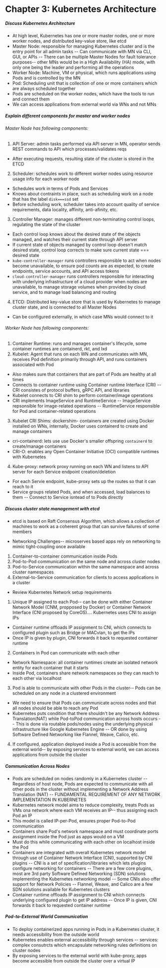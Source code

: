 # Chapter 3: Kubernetes Architecture

##### Discuss Kubernetes Architecture
- At high level, Kubernetes has one or more master nodes, one or more worker nodes, and distributed key-value store, like etcd
- Master Node: responsible for managing Kubernetes cluster and is the entry point for all admin tasks
-- Can communicate with MN via CLI, GUI, or APIs
-- There can be multiple Master Nodes for fault tolerance purposes-- other MNs would be in a High Availability (HA) mode, with only one being the leader and performing all the operations
- Worker Node: Machine, VM or physical, which runs applications using Pods and is controlled by the MN
- Pod: Scheduling unit that is collection of one or more containers which are always scheduled together
- Pods are scheduled on the worker nodes, which have the tools to run and connect them
- We can access applications from external world via WNs and not MNs



##### Explain different components for master and worker nodes
###### Master Node has following components:
1. API Server: admin tasks performed via API server in MN, operator sends REST commands to API which processes/validates reqs
- After executing requests, resulting state of the cluster is stored in the ETCD
2. Scheduler: schedules work to different worker nodes using resource usage info for each worker node
- Schedules work in terms of Pods and Services
- Knows about contraints in place, such as scheduling work on a node that has the label `disk===ssd` set
- Before scheduling work, scheduler takes into account quality of service requirements, data locality, affinity, anti-afinity, etc.
3. Controller Manager: manages different non-terminating control loops, regulating the state of the cluster
- Each control loop knows about the desired state of the objects managed, and watches their current state through API server
- If current state of objects managed by control loop doesn't match desired state, control loop corrects to make sure current state === desired state
- `kube-controller-manager` runs controllers responsible to act when nodes become unavailable, to ensure pod counts are as expected, to create endpoints, service accounts, and API access tokens
- `cloud-controller-manager` runs controllers responsible for interacting with underlying infrastructure of a cloud provider when nodes are unavailable, to manage storage volumes when provided by cloud service, and to manage load balancing and routing
4. ETCD: Distributed key-value store that is used by Kubernetes to manage cluster state, and is connected to all Master Nodes
- Can be configured externally, in which case MNs would connect to it

###### Worker Node has following components:
1. Container Runtime: runs and manages container's lifecycle, some container runtimes are containerd, rkt, and lxd
2. Kubelet: Agent that runs on each WN and communicates with MN, receives Pod definition primarily through API, and runs containers associated with Pod
- Also makes sure that containers that are part of Pods are healthy at all times
- Connects to container runtime using Container runtime Interface (CRI)
-- CRI consistes of protocol buffers, gRPC API, and libraries
- Kubelet connects to CRI shim to perform container/image operations
- CRI implements ImageService and RuntimeService
-- ImageService repsonsible for image-related operations
-- RuntimeService responsible for Pod and container-related operations

3. Kubelet CRI Shims: dockershim- containers are created using Docker installed on WNs, internally, Docker uses containerd to create and manage containers
- cri-containerd: lets use use Docker's smaller offspring `containerd` to create/manage containers
- CRI-O: enables any Open Container Initiative (OCI) compatible runtimes with Kubernetes

4. Kube-proxy: network proxy running on each WN and listens to API server for each Service endpoint creation/deletion
- For each Servie endpoint, kube-proxy sets up the routes so that it can reach to it
- Service groups related Pods, and when accessed, load balances to them
-- Connect to Service isntead of to Pods directly


##### Discuss cluster state management with etcd
- etcd is based on Raft Consensus Algorithm, which allows a collection of machines to work as a coherent group that can survive failures of some members

- Networking Challenges-- microserves based apps rely on networking to mimic tight-coupling once available
1. Container-to-container communication inside Pods
2. Pod-to-Pod communication on the same node and across cluster nodes
3. Pod-to-Service communication within the same namespace and across cluster namespaces
4. External-to-Service communication for clients to access applications in a cluster

- Review Kubernetes Network setup requirements
1. Unique IP assigned to each Pod-- can be done with either Container Network Model (CNM, propposed by Docker) or Container Network Interface (CNI proposed by CoreOS).... Kubernetes uses CNI to assign IPs
- Container runtime offloads IP assignment to CNI, which connects to configured plugin such as Bridge or MACvlan, to get the IPs
- Once IP is given by plugin, CNI forwards it back to requested container runtime
2. Containers in Pod can communicate with each other
- Network Namespace: all container runtimes create an isolated network entity for each container that it starts
- Inside Pod, containers share network namespaces so they can reach to each other via localhost
3. Pod is able to communicate with other Pods in the cluster-- Pods can be scheduled on any node in a clustered environment
- We need to ensure that Pods can communicate across nodes and that all nodes should be able to reach any Pod
- Kubernetes puts condition that there shouldn't be any Network Address Translation(NAT) while Pod-toPod communication across hosts occurs
-- This is done via routable pods/nodes using the underlying physical infrastructure like Google Kubernetes Engine
-- OR done by using Software Defined Networking like Flannel, Weave, Calico, etc.
4. If configured, application deployed inside a Pod is accessible from the external world-- by exposing services to external world, we can access applications from outside the cluster

##### Communication Across Nodes
- Pods are scheduled on nodes randomly in a Kubernetes cluster
-- Regardless of host node, Pods are expected to communicate with all other pods in the cluster without implementing a Network Address Translation (NAT)
-- FUNDAMENTAL REQUIREMENT OF ANY NETWORK IMPLEMENTATION IN KUBERNETES
- Kubernetes network model aims to reduce complexity, treats Pods as VMs ona network where each VM receives an IP-- thus assigning each Pod an IP
- This model is called IP-per-Pod, ensures proper Pod-to-Pod communication
- Containers share Pod's network namespace and must coordinate ports assignment inside the Pod just as apps would on a VM
- Must do this while communicating with each other on localhost inside the Pod
- Containers are integrated with overall Kubernetes network model through use of Container Network Interface (CNI), supported by CNI plugins
-- CNI is a set of specification/libraries which lets plugins configure networking for containers
-- There are a few core plugins, most are 3rd party Software Defined Networking (SDN) solutions implementing the Kubernetes networking model
-- Some CNIs also offer support for Network Policies
-- Flannel, Weave, and Calico are a few SDN solutions available for Kubernetes clusters
- Container runtime offloads IP assignment to CNI which connects underlying configured plugin to get IP address
-- Once IP is given, CNI forwards it back to requested container runtime

##### Pod-to-External World Communication
- To deploy containerized apps running in Pods in a Kubernetes cluster, it needs accessibility from the outside world
- Kubernetes enables external accessibility through services
-- services: complex consutrcts which encapsulate networking rules definitions on cluster nodes
- By exposing services to the external world with kube-proxy, apps become accessible from outside the cluster over a virtual IP